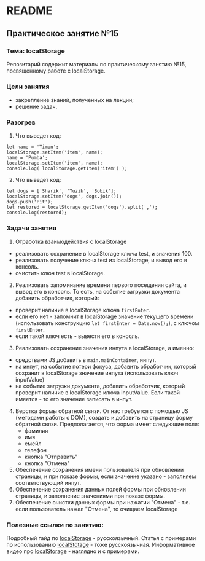 
# README

## Практическое занятие №15

### Тема: localStorage

Репозитарий содержит материалы по практическому занятию №15, посвященному работе с localStorage.

### Цели занятия
- закрепление знаний, полученных на лекции;
- решение задач.

### Разогрев
1. Что выведет код:
```
let name = 'Timon';
localStorage.setItem('item', name);
name = 'Pumba';
localStorage.setItem('item', name);
console.log( localStorage.getItem('item') );
```

2. Что выведет код:
```
let dogs = ['Sharik', 'Tuzik', 'Bobik'];
localStorage.setItem('dogs', dogs.join());
dogs.push('Pit');
let restored = localStorage.getItem('dogs').split(',');
console.log(restored);
```

### Задачи занятия
1. Отработка взаимодействия с localStorage
- реализовать сохранение в localStorage ключа test, и значения 100.
- реализовать получение ключа test из localStorage, и вывод его в консоль.
- очистить ключ test в localStorage.
2. Реализовать запоминание времени первого посещения сайта, и вывод его в консоль. То есть, на событие загрузки документа добавить обработчик, который:
 - проверит наличие в localStorage ключа `firstEnter`.
 - если его нет - запомнит в localStorage значение текущего времени (использовать конструкцию `let firstEnter = Date.now();`), с ключом `firstEnter`.
 - если такой ключ есть - вывести его в консоль.
3. Реализовать сохранение значения инпута в localStorage, а именно:
 - средствами JS добавить в `main.mainContainer`, инпут.
 - на инпут, на событие потери фокуса, добавить обработчик, который сохранит в localStorage значение инпута (использовать ключ inputValue)
 - на событие загрузки документа, добавить обработчик, который проверит наличие в localStorage ключа inputValue. Если такой имеется - то его значение записать в инпут.
4. Верстка формы обратной связи. От нас требуется с помощью JS (методами работы с DOM), создать и добавить на страницу форму обратной связи. Предполагается, что форма имеет следующие поля:
   - фамилия
   - имя
   - емейл
   - телефон
   - кнопка "Отправить"
   - кнопка "Отмена"
5. Обеспечение сохранения имени пользователя при обновлении страницы, и при показе формы, если значение указано - заполняем соответствующий инпут.
6. Обеспечение сохранения данных полей формы при обновлении страницы, и заполнение значениями при показе формы.
7. Обеспечение очистки данных формы при нажатии "Отмена" - т.е. если пользователь нажал "Отмена", то очищаем localStorage

### Полезные ссылки по занятию:
Подробный гайд по [localStorage](https://learn.javascript.ru/localstorage) - русскоязычный.
Статья с примерами по использованию [localStotage](https://habr.com/ru/articles/496348/) - тоже русскоязычная.
Информативное видео про [localStorage](https://www.youtube.com/watch?v=3-bZ7gLVSzo) - наглядно и с примерами.